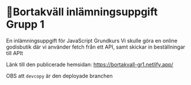 # 🍭Bortakväll inlämningsuppgift Grupp 1

En inlämningsuppgift för JavaScript Grundkurs
Vi skulle göra en online godisbutik där vi använder fetch från ett API, samt skickar in beställningar till APIt

Länk till den publicerade hemsidan: https://bortakvall-gr1.netlify.app/

OBS att `devcopy` är den deployade branchen
